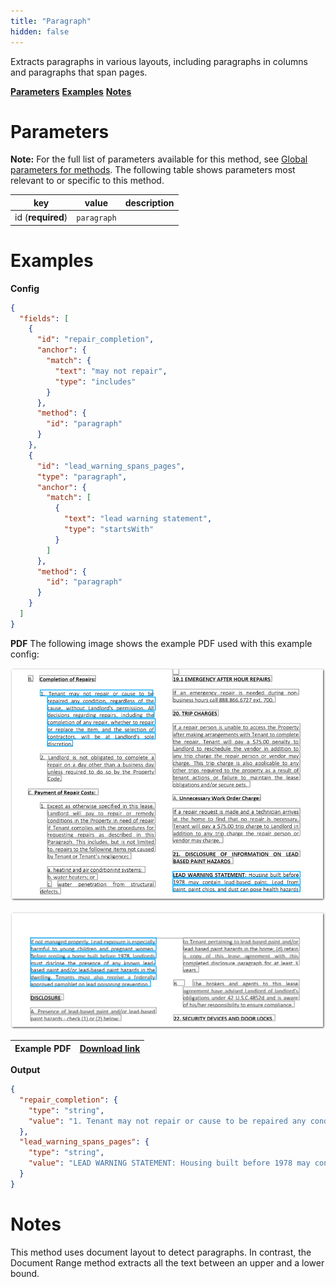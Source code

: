 ```yaml
---
title: "Paragraph"
hidden: false
---
```

Extracts paragraphs in various layouts, including paragraphs in columns and paragraphs that span pages. 

[**Parameters**](doc:document-range#parameters)
[**Examples**](doc:document-range#examples)
[**Notes**](doc:document-range#notes)

Parameters
====

**Note:** For the full list of parameters available for this method, see [Global parameters for methods](doc:method#global-parameters-for-methods). The following table shows parameters most relevant to or specific to this method.

| key               | value       | description |
| ----------------- | ----------- | ----------- |
| id (**required**) | `paragraph` |             |


Examples
====



**Config**

```json
{
  "fields": [
    {
      "id": "repair_completion",
      "anchor": {
        "match": {
          "text": "may not repair",
          "type": "includes"
        }
      },
      "method": {
        "id": "paragraph"
      }
    },
    {
      "id": "lead_warning_spans_pages",
      "type": "paragraph",
      "anchor": {
        "match": [
          {
            "text": "lead warning statement",
            "type": "startsWith"
          }
        ]
      },
      "method": {
        "id": "paragraph"
      }
    }
  ]
}
```

**PDF**
The following image shows the example PDF used with this example config:

![Click to enlarge](https://raw.githubusercontent.com/sensible-hq/sensible-docs/main/readme-sync/assets/v0/images/final/paragraph.png)

![Click to enlarge](https://raw.githubusercontent.com/sensible-hq/sensible-docs/main/readme-sync/assets/v0/images/final/paragraph_1.png)

| Example PDF | [Download link](https://raw.githubusercontent.com/sensible-hq/sensible-docs/main/readme-sync/assets/v0/pdfs/paragraph.pdf) |
| ----------- | ------------------------------------------------------------ |

**Output**

```json
{
  "repair_completion": {
    "type": "string",
    "value": "1. Tenant may not repair or cause to be repaired any condition, regardless of the cause, without Landlord's permission. All decisions regarding repairs, including the completion of any repair, whether to repair or replace the item, and the selection of contractors, will be at Landlord's sole discretion."
  },
  "lead_warning_spans_pages": {
    "type": "string",
    "value": "LEAD WARNING STATEMENT: Housing built before 1978 may contain lead-based paint. Lead from paint, paint chips, and dust can pose health hazards if not managed properly. Lead exposure is especially harmful to young children and pregnant women. Before renting a home built before 1978, landlords must disclose the presence of any known lead- based paint and/or lead-based paint hazards in the dwelling. Tenants must also receive a federally approved pamphlet on lead poisoning prevention."
  }
}
```


Notes
====

This method uses document layout to detect paragraphs. In contrast, the Document Range method extracts all the text between an upper and a lower bound. 

